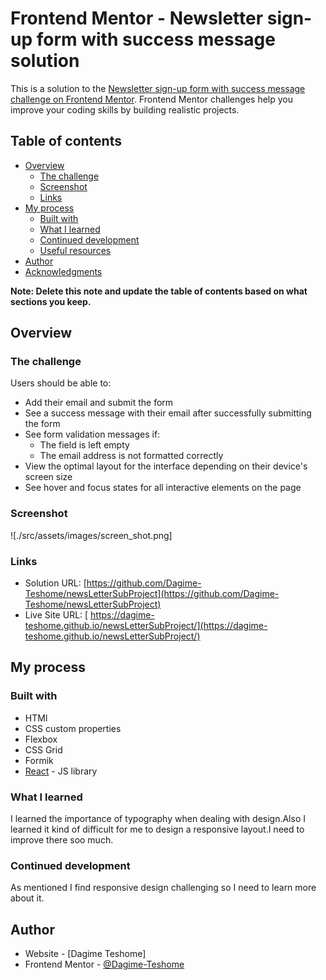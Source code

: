 # Frontend Mentor - Newsletter sign-up form with success message solution

This is a solution to the [Newsletter sign-up form with success message challenge on Frontend Mentor](https://www.frontendmentor.io/challenges/newsletter-signup-form-with-success-message-3FC1AZbNrv). Frontend Mentor challenges help you improve your coding skills by building realistic projects.

## Table of contents

- [Overview](#overview)
  - [The challenge](#the-challenge)
  - [Screenshot](#screenshot)
  - [Links](#links)
- [My process](#my-process)
  - [Built with](#built-with)
  - [What I learned](#what-i-learned)
  - [Continued development](#continued-development)
  - [Useful resources](#useful-resources)
- [Author](#author)
- [Acknowledgments](#acknowledgments)

**Note: Delete this note and update the table of contents based on what sections you keep.**

## Overview

### The challenge

Users should be able to:

- Add their email and submit the form
- See a success message with their email after successfully submitting the form
- See form validation messages if:
  - The field is left empty
  - The email address is not formatted correctly
- View the optimal layout for the interface depending on their device's screen size
- See hover and focus states for all interactive elements on the page

### Screenshot

![./src/assets/images/screen_shot.png]

### Links

- Solution URL: [https://github.com/Dagime-Teshome/newsLetterSubProject](https://github.com/Dagime-Teshome/newsLetterSubProject)
- Live Site URL: [ https://dagime-teshome.github.io/newsLetterSubProject/](https://dagime-teshome.github.io/newsLetterSubProject/)

## My process

### Built with

- HTMl
- CSS custom properties
- Flexbox
- CSS Grid
- Formik
- [React](https://reactjs.org/) - JS library

### What I learned

I learned the importance of typography when dealing with design.Also I learned it kind of difficult for me to design a responsive layout.I need to improve there soo much.

### Continued development

As mentioned I find responsive design challenging so I need to learn more about it.

## Author

- Website - [Dagime Teshome]
- Frontend Mentor - [@Dagime-Teshome](https://www.frontendmentor.io/profile/Dagime-Teshome)
